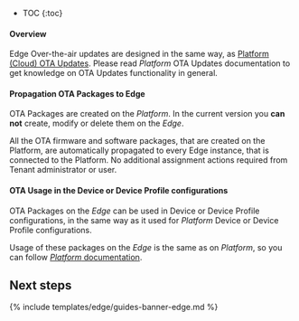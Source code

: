 * TOC
{:toc}

#### Overview

Edge Over-the-air updates are designed in the same way, as [Platform (Cloud) OTA Updates](/docs/{{cloudDocsPrefix}}user-guide/ota-updates/).
Please read *Platform* OTA Updates documentation to get knowledge on OTA Updates functionality in general.

#### Propagation OTA Packages to Edge

OTA Packages are created on the *Platform*. In the current version you **can not** create, modify or delete them on the *Edge*.

All the OTA firmware and software packages, that are created on the Platform, are automatically propagated to every Edge instance, that is connected to the Platform. 
No additional assignment actions required from Tenant administrator or user.

#### OTA Usage in the Device or Device Profile configurations

OTA Packages on the *Edge* can be used in Device or Device Profile configurations, in the same way as it used for *Platform* Device or Device Profile configurations.

Usage of these packages on the *Edge* is the same as on *Platform*, so you can follow [*Platform* documentation](/docs/{{cloudDocsPrefix}}user-guide/ota-updates/). 
 
## Next steps

{% include templates/edge/guides-banner-edge.md %}
